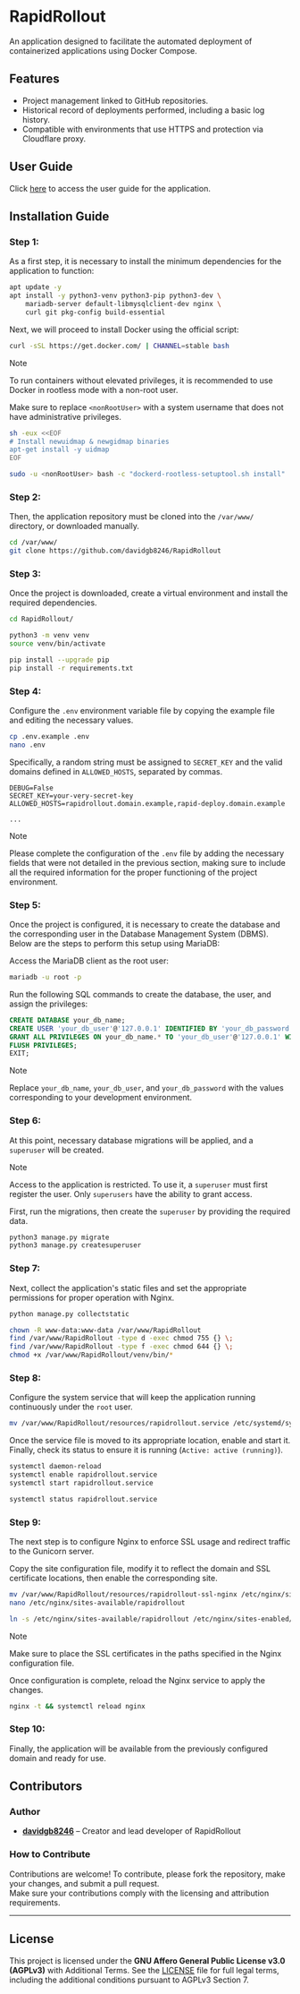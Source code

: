 # RapidRollout
An application designed to facilitate the automated deployment of containerized applications using Docker Compose.

## Features

- Project management linked to GitHub repositories.
- Historical record of deployments performed, including a basic log history.
- Compatible with environments that use HTTPS and protection via Cloudflare proxy.

## User Guide
Click [here](https://github.com/davidgb8246/RapidRollout/wiki) to access the user guide for the application.

## Installation Guide

### Step 1:
As a first step, it is necessary to install the minimum dependencies for the application to function:
```bash
apt update -y
apt install -y python3-venv python3-pip python3-dev \
    mariadb-server default-libmysqlclient-dev nginx \
    curl git pkg-config build-essential
```

Next, we will proceed to install Docker using the official script:
```bash
curl -sSL https://get.docker.com/ | CHANNEL=stable bash
```

> [!NOTE]  
> To run containers without elevated privileges, it is recommended to use Docker in rootless mode with a non-root user.
> 
> Make sure to replace `<nonRootUser>` with a system username that does not have administrative privileges.
>
> ```bash
> sh -eux <<EOF
> # Install newuidmap & newgidmap binaries
> apt-get install -y uidmap
> EOF
>
> sudo -u <nonRootUser> bash -c "dockerd-rootless-setuptool.sh install"
> ```

### Step 2:
Then, the application repository must be cloned into the `/var/www/` directory, or downloaded manually.
```bash
cd /var/www/
git clone https://github.com/davidgb8246/RapidRollout
```

### Step 3:
Once the project is downloaded, create a virtual environment and install the required dependencies.
```bash
cd RapidRollout/

python3 -m venv venv
source venv/bin/activate

pip install --upgrade pip
pip install -r requirements.txt
```

### Step 4:
Configure the `.env` environment variable file by copying the example file and editing the necessary values.
```bash
cp .env.example .env
nano .env
```

Specifically, a random string must be assigned to `SECRET_KEY` and the valid domains defined in `ALLOWED_HOSTS`, separated by commas.
```env
DEBUG=False
SECRET_KEY=your-very-secret-key
ALLOWED_HOSTS=rapidrollout.domain.example,rapid-deploy.domain.example

...
```
> [!NOTE]  
> Please complete the configuration of the `.env` file by adding the necessary fields that were not detailed in the previous section, making sure to include all the required information for the proper functioning of the project environment.

### Step 5:
Once the project is configured, it is necessary to create the database and the corresponding user in the Database Management System (DBMS).
Below are the steps to perform this setup using MariaDB:

Access the MariaDB client as the root user:
```bash
mariadb -u root -p
```

Run the following SQL commands to create the database, the user, and assign the privileges:

```sql
CREATE DATABASE your_db_name;
CREATE USER 'your_db_user'@'127.0.0.1' IDENTIFIED BY 'your_db_password';
GRANT ALL PRIVILEGES ON your_db_name.* TO 'your_db_user'@'127.0.0.1' WITH GRANT OPTION;
FLUSH PRIVILEGES;
EXIT;
```

> [!NOTE]  
> Replace `your_db_name`, `your_db_user`, and `your_db_password` with the values corresponding to your development environment.

### Step 6:
At this point, necessary database migrations will be applied, and a `superuser` will be created.

> [!NOTE]  
> Access to the application is restricted. To use it, a `superuser` must first register the user. Only `superusers` have the ability to grant access.

First, run the migrations, then create the `superuser` by providing the required data.
```bash
python3 manage.py migrate
python3 manage.py createsuperuser
```

### Step 7:
Next, collect the application's static files and set the appropriate permissions for proper operation with Nginx.
```bash
python manage.py collectstatic

chown -R www-data:www-data /var/www/RapidRollout
find /var/www/RapidRollout -type d -exec chmod 755 {} \;
find /var/www/RapidRollout -type f -exec chmod 644 {} \;
chmod +x /var/www/RapidRollout/venv/bin/*
```

### Step 8:
Configure the system service that will keep the application running continuously under the `root` user.
```bash
mv /var/www/RapidRollout/resources/rapidrollout.service /etc/systemd/system/
```

Once the service file is moved to its appropriate location, enable and start it. Finally, check its status to ensure it is running (`Active: active (running)`).
```bash
systemctl daemon-reload
systemctl enable rapidrollout.service
systemctl start rapidrollout.service

systemctl status rapidrollout.service
```

### Step 9:
The next step is to configure Nginx to enforce SSL usage and redirect traffic to the Gunicorn server.

Copy the site configuration file, modify it to reflect the domain and SSL certificate locations, then enable the corresponding site.
```bash
mv /var/www/RapidRollout/resources/rapidrollout-ssl-nginx /etc/nginx/sites-available/rapidrollout
nano /etc/nginx/sites-available/rapidrollout

ln -s /etc/nginx/sites-available/rapidrollout /etc/nginx/sites-enabled/
```

> [!NOTE]  
> Make sure to place the SSL certificates in the paths specified in the Nginx configuration file.

Once configuration is complete, reload the Nginx service to apply the changes.
```bash
nginx -t && systemctl reload nginx
```

### Step 10:
Finally, the application will be available from the previously configured domain and ready for use.

## Contributors

### Author
- **[davidgb8246](https://github.com/davidgb8246)** – Creator and lead developer of RapidRollout

### How to Contribute
Contributions are welcome! To contribute, please fork the repository, make your changes, and submit a pull request.  
Make sure your contributions comply with the licensing and attribution requirements.

---

## License

This project is licensed under the **GNU Affero General Public License v3.0 (AGPLv3)** with Additional Terms.
See the [LICENSE](./LICENSE) file for full legal terms, including the additional conditions pursuant to AGPLv3 Section 7.
